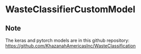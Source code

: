 # WasteClassifierCustomModel

## Note

The keras and pytorch models are in this github repository: https://github.com/KhazanahAmericasInc/WasteClassification
